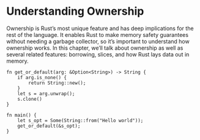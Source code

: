 # Understanding Ownership

Ownership is Rust’s most unique feature and has deep implications for the rest
of the language. It enables Rust to make memory safety guarantees without
needing a garbage collector, so it’s important to understand how ownership
works. In this chapter, we’ll talk about ownership as well as several related
features: borrowing, slices, and how Rust lays data out in memory.


```aquascope,interpreter,shouldFail
fn get_or_default(arg: &Option<String>) -> String {
    if arg.is_none() {
        return String::new();
    }
    let s = arg.unwrap();
    s.clone()
}

fn main() {
    let s_opt = Some(String::from("Hello world"));
    get_or_default(&s_opt);
}
```
